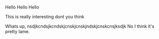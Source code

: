 Hello Hello Hello

This is really interesting dont you think

Whats up, nsdjkcndsjkcndskjcnskjcnskjndskjcnskcnsjksdjk
No I think it's pretty lame.

